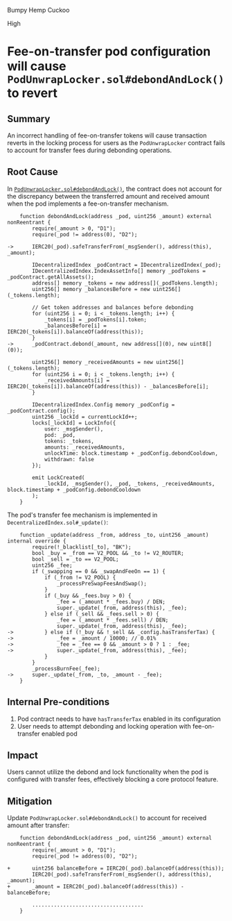 Bumpy Hemp Cuckoo

High

# Fee-on-transfer pod configuration will cause `PodUnwrapLocker.sol#debondAndLock()` to revert


## Summary
An incorrect handling of fee-on-transfer tokens will cause transaction reverts in the locking process for users as the `PodUnwrapLocker` contract fails to account for transfer fees during debonding operations.

## Root Cause
In [`PodUnwrapLocker.sol#debondAndLock()`](https://github.com/sherlock-audit/2025-01-peapods-finance/blob/main/contracts/contracts/PodUnwrapLocker.sol#L60-L97), the contract does not account for the discrepancy between the transferred amount and received amount when the pod implements a fee-on-transfer mechanism.

```solidity
    function debondAndLock(address _pod, uint256 _amount) external nonReentrant {
        require(_amount > 0, "D1");
        require(_pod != address(0), "D2");

->      IERC20(_pod).safeTransferFrom(_msgSender(), address(this), _amount);

        IDecentralizedIndex _podContract = IDecentralizedIndex(_pod);
        IDecentralizedIndex.IndexAssetInfo[] memory _podTokens = _podContract.getAllAssets();
        address[] memory _tokens = new address[](_podTokens.length);
        uint256[] memory _balancesBefore = new uint256[](_tokens.length);

        // Get token addresses and balances before debonding
        for (uint256 i = 0; i < _tokens.length; i++) {
            _tokens[i] = _podTokens[i].token;
            _balancesBefore[i] = IERC20(_tokens[i]).balanceOf(address(this));
        }
->      _podContract.debond(_amount, new address[](0), new uint8[](0));

        uint256[] memory _receivedAmounts = new uint256[](_tokens.length);
        for (uint256 i = 0; i < _tokens.length; i++) {
            _receivedAmounts[i] = IERC20(_tokens[i]).balanceOf(address(this)) - _balancesBefore[i];
        }

        IDecentralizedIndex.Config memory _podConfig = _podContract.config();
        uint256 _lockId = currentLockId++;
        locks[_lockId] = LockInfo({
            user: _msgSender(),
            pod: _pod,
            tokens: _tokens,
            amounts: _receivedAmounts,
            unlockTime: block.timestamp + _podConfig.debondCooldown,
            withdrawn: false
        });

        emit LockCreated(
            _lockId, _msgSender(), _pod, _tokens, _receivedAmounts, block.timestamp + _podConfig.debondCooldown
        );
    }
```

The pod's transfer fee mechanism is implemented in `DecentralizedIndex.sol#_update()`:

```solidity
    function _update(address _from, address _to, uint256 _amount) internal override {
        require(!_blacklist[_to], "BK");
        bool _buy = _from == V2_POOL && _to != V2_ROUTER;
        bool _sell = _to == V2_POOL;
        uint256 _fee;
        if (_swapping == 0 && _swapAndFeeOn == 1) {
            if (_from != V2_POOL) {
                _processPreSwapFeesAndSwap();
            }
            if (_buy && _fees.buy > 0) {
                _fee = (_amount * _fees.buy) / DEN;
                super._update(_from, address(this), _fee);
            } else if (_sell && _fees.sell > 0) {
                _fee = (_amount * _fees.sell) / DEN;
                super._update(_from, address(this), _fee);
->          } else if (!_buy && !_sell && _config.hasTransferTax) {
->              _fee = _amount / 10000; // 0.01%
->              _fee = _fee == 0 && _amount > 0 ? 1 : _fee;
->              super._update(_from, address(this), _fee);
            }
        }
        _processBurnFee(_fee);
->      super._update(_from, _to, _amount - _fee);
    }
```

## Internal Pre-conditions
1. Pod contract needs to have `hasTransferTax` enabled in its configuration
2. User needs to attempt debonding and locking operation with fee-on-transfer enabled pod

## Impact
Users cannot utilize the debond and lock functionality when the pod is configured with transfer fees, effectively blocking a core protocol feature.

## Mitigation
Update `PodUnwrapLocker.sol#debondAndLock()` to account for received amount after transfer:

```solidity
    function debondAndLock(address _pod, uint256 _amount) external nonReentrant {
        require(_amount > 0, "D1");
        require(_pod != address(0), "D2");

+       uint256 balanceBefore = IERC20(_pod).balanceOf(address(this));
        IERC20(_pod).safeTransferFrom(_msgSender(), address(this), _amount);
+       _amount = IERC20(_pod).balanceOf(address(this)) - balanceBefore;

        ....................................
    }
```
